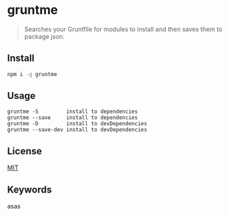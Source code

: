# gruntme

> Searches your Gruntfile for modules to install and then saves them to package json.

## Install

```bash
npm i -g gruntme
```

## Usage
```
gruntme -S         install to dependencies
gruntme --save     install to dependencies
gruntme -D         install to devDependencies
gruntme --save-dev install to devDependencies
```
## License

[MIT](http://vjpr.mit-license.org)

[npm-image]: https://img.shields.io/npm/v/live-xxx.svg
[npm-url]: https://npmjs.org/package/gruntme
[travis-image]: https://img.shields.io/travis/live-js/live-xxx/master.svg
[travis-url]: https://travis-ci.org/live-js/live-xxx
[coveralls-image]: https://img.shields.io/coveralls/live-js/live-xxx/master.svg
[coveralls-url]: https://coveralls.io/r/live-js/live-xxx?branch=master

## Keywords

asas